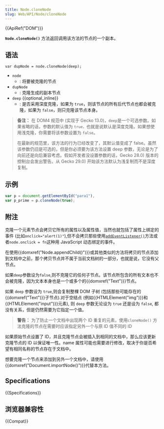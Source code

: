 ```yaml
---
title: Node.cloneNode
slug: Web/API/Node/cloneNode
---
```


{{ApiRef("DOM")}}

**`Node.cloneNode()`** 方法返回调用该方法的节点的一个副本。

## 语法

```
var dupNode = node.cloneNode(deep);
```

- `node`
  - : 将要被克隆的节点
- `dupNode`
  - : 克隆生成的副本节点
- `deep` {{optional_inline}}
  - : 是否采用深度克隆，如果为 `true`，则该节点的所有后代节点也都会被克隆，如果为 `false`，则只克隆该节点本身。

> **备注：** 在 DOM4 规范中 (实现于 Gecko 13.0)，`deep`是一个可选参数。如果省略的话，参数的默认值为 `true，`也就是说默认是深度克隆。如果想使用浅克隆，你需要将该参数设置为 `false`。
>
> 在最新的规范里，该方法的行为已经改变了，其默认值变成了 false。虽然该参数仍旧是可选的，但是你必须要为该方法设置 deep 参数，无论是为了向前还是向后兼容考虑。假如开发者没设置参数的话，Gecko 28.0) 版本的控制台会发出警告。从 Gecko 29.0) 开始该方法默认为浅复制而不是深度复制。

## 示例

```js
var p = document.getElementById("para1"),
var p_prime = p.cloneNode(true);
```

## 附注

克隆一个元素节点会拷贝它所有的属性以及属性值，当然也就包括了属性上绑定的事件 (比如`onclick="alert(1)"`),但不会拷贝那些使用[`addEventListener()`](/zh-CN/docs/DOM/element.addEventListener)方法或者`node.onclick = fn`这种用 JavaScript 动态绑定的事件。

在使用{{domxref("Node.appendChild()")}}或其他类似的方法将拷贝的节点添加到文档中之前，那个拷贝节点并不属于当前文档树的一部分，也就是说，它没有父节点。

如果`deep`参数设为`false`,则不克隆它的任何子节点。该节点所包含的所有文本也不会被克隆，因为文本本身也是一个或多个的{{domxref("Text")}}节点。

如果 `deep` 参数设为 `true`,则会复制整棵 DOM 子树 (包括那些可能存在的{{domxref("Text")}}子节点).对于空结点 (例如{{HTMLElement("img")}}和{{HTMLElement("input")}}元素), 则 `deep` 参数无论设为 `true` 还是设为 `false`, 都没有关系，但是仍然需要为它指定一个值。

> **警告：** 为了防止一个文档中出现两个 ID 重复的元素，使用`cloneNode()` 方法克隆的节点在需要时应该指定另外一个与原 ID 值不同的 ID

如果原始节点设置了 ID，并且克隆节点会被插入到相同的文档中，那么应该更新克隆节点的 ID 以保证唯一性。name 属性可能也需要进行修改，取决于你是否希望有相同名称的节点存在于文档中。

想要克隆一个节点来添加到另外一个文档中，请使用{{domxref("Document.importNode()")}}代替本方法。

## Specifications

{{Specifications}}

## 浏览器兼容性

{{Compat}}
